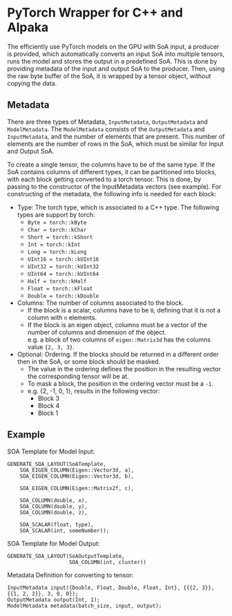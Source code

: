 # PyTorch Wrapper for C++ and Alpaka

The efficiently use PyTorch models on the GPU with SoA input, a producer is provided, which automatically converts an input SoA into multiple tensors, runs the model and stores the output in a predefined SoA. This is done by providing metadata of the input and output SoA to the producer. Then, using the raw byte buffer of the SoA, it is wrapped by a tensor object, without copying the data.

## Metadata

There are three types of Metadata, `InputMetadata`, `OutputMetadata` and `ModelMetadata`. The `ModelMetadata` consists of the `OutputMetadata` and `InputMetadata`, and the number of elements that are present. This number of elements are the number of rows in the SoA, which must be similar for Input and Output SoA.

To create a single tensor, the columns have to be of the same type. If the SoA contains columns of different types, it can be partitioned into blocks, with each block getting converted to a torch tensor. This is done, by passing to the constructor of the InputMetadata vectors (see example). 
For constructing of the metadata, the following info is needed for each block:

- Type: The torch type, which is associated to a C++ type. The following types are support by torch:
    - `Byte = torch::kByte`
    - `Char = torch::kChar`
    - `Short = torch::kShort`
    - `Int = torch::kInt`
    - `Long = torch::kLong`
    - `UInt16 = torch::kUInt16`
    - `UInt32 = torch::kUInt32`
    - `UInt64 = torch::kUInt64`
    - `Half = torch::kHalf`
    - `Float = torch::kFloat`
    - `Double = torch::kDouble`
- Columns: The number of columns associated to the block.
    - If the block is a scalar, columns have to be `0`, defining that it is not a column with `n` elements.
    - If the block is an eigen object, columns must be a vector of the number of columns and dimension of the object.\
    e.g. a block of two columns of `eigen::Matrix3d` has the columns value `{2, 3, 3}`.
- Optional: Ordering. If the blocks should be returned in a different order then in the SoA, or some block should be masked.
    - The value in the ordering defines the position in the resulting vector the corresponding tensor will be at.
    - To mask a block, the position in the ordering vector must be a `-1`.
    - e.g. {2, -1, 0, 1}, results in the following vector:
        - Block 3
        - Block 4
        - Block 1

## Example

SOA Template for Model Input:
```
GENERATE_SOA_LAYOUT(SoATemplate,
    SOA_EIGEN_COLUMN(Eigen::Vector3d, a),
    SOA_EIGEN_COLUMN(Eigen::Vector3d, b),

    SOA_EIGEN_COLUMN(Eigen::Matrix2f, c),

    SOA_COLUMN(double, x),
    SOA_COLUMN(double, y),
    SOA_COLUMN(double, z),

    SOA_SCALAR(float, type),
    SOA_SCALAR(int, someNumber));
```

SOA Template for Model Output:
```
GENERATE_SOA_LAYOUT(SoAOutputTemplate,
                    SOA_COLUMN(int, cluster))
```

Metadata Definition for converting to tensor:
```
InputMetadata input({Double, Float, Double, Float, Int}, {{{2, 3}}, {{1, 2, 2}}, 3, 0, 0});
OutputMetadata output(Int, 1);
ModelMetadata metadata(batch_size, input, output);
```